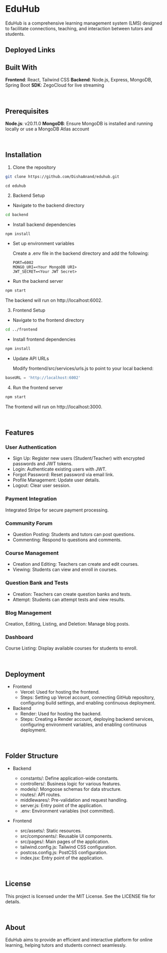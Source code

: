 # EduHub

EduHub is a comprehensive learning management system (LMS) designed to facilitate connections, teaching, and interaction between tutors and students.


## Deployed Links


## Built With
**Frontend**: React, Tailwind CSS
**Backend**: Node.js, Express, MongoDB, Spring Boot
**SDK**: ZegoCloud for live streaming

<br> 

## Prerequisites
**Node.js**: v20.11.0
**MongoDB**: Ensure MongoDB is installed and running locally or use a MongoDB Atlas account

<br> 

## Installation

1. Clone the repository
```bash
git clone https://github.com/DishaAnand/eduhub.git
```

```
cd eduhub
```

2. Backend Setup
- Navigate to the backend directory

```bash
cd backend
```

- Install backend dependencies

```bash
npm install
```

- Set up environment variables

  Create a .env file in the backend directory and add the following:
  ```
  PORT=6002
  MONGO_URI=<Your MongoDB URI>
  JWT_SECRET=<Your JWT Secret>
  ```

- Run the backend server
```bash
npm start
```
The backend will run on http://localhost:6002.

3. Frontend Setup
- Navigate to the frontend directory
```bash
cd ../frontend
```

- Install frontend dependencies

```bash
npm install
```

- Update API URLs

  Modify frontend/src/services/urls.js to point to your local backend:
```javascript
baseURL = 'http://localhost:6002'
```

4. Run the frontend server

```bash
npm start
```

The frontend will run on http://localhost:3000.

<br>

## Features

### User Authentication
- Sign Up: Register new users (Student/Teacher) with encrypted passwords and JWT tokens.
- Login: Authenticate existing users with JWT.
- Forgot Password: Reset password via email link.
- Profile Management: Update user details.
- Logout: Clear user session.

### Payment Integration
Integrated Stripe for secure payment processing.

### Community Forum
- Question Posting: Students and tutors can post questions.
- Commenting: Respond to questions and comments.

### Course Management
- Creation and Editing: Teachers can create and edit courses.
- Viewing: Students can view and enroll in courses.

### Question Bank and Tests
- Creation: Teachers can create question banks and tests.
- Attempt: Students can attempt tests and view results.

### Blog Management
Creation, Editing, Listing, and Deletion: Manage blog posts.

### Dashboard
Course Listing: Display available courses for students to enroll.

<br> 

## Deployment

- Frontend
  - Vercel: Used for hosting the frontend.
  - Steps: Setting up Vercel account, connecting GitHub repository, configuring build settings, and enabling continuous deployment.
- Backend
  - Render: Used for hosting the backend.
  - Steps: Creating a Render account, deploying backend services, configuring environment variables, and enabling continuous deployment.

<br> 

## Folder Structure

- Backend
  - constants/: Define application-wide constants.
  - controllers/: Business logic for various features.
  - models/: Mongoose schemas for data structure.
  - routes/: API routes.
  - middlewares/: Pre-validation and request handling.
  - server.js: Entry point of the application.
  - .env: Environment variables (not committed).
  
- Frontend
  - src/assets/: Static resources.
  - src/components/: Reusable UI components.
  - src/pages/: Main pages of the application.
  - tailwind.config.js: Tailwind CSS configuration.
  - postcss.config.js: PostCSS configuration.
  - index.jsx: Entry point of the application.

<br> 

## License

This project is licensed under the MIT License. See the LICENSE file for details.

<br>

## About

EduHub aims to provide an efficient and interactive platform for online learning, helping tutors and students connect seamlessly.


